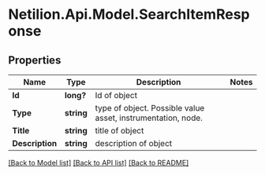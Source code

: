 # Netilion.Api.Model.SearchItemResponse
## Properties

Name | Type | Description | Notes
------------ | ------------- | ------------- | -------------
**Id** | **long?** | Id of object | 
**Type** | **string** | type of object. Possible value asset, instrumentation, node. | 
**Title** | **string** | title of object | 
**Description** | **string** | description of object | 

[[Back to Model list]](../README.md#documentation-for-models) [[Back to API list]](../README.md#documentation-for-api-endpoints) [[Back to README]](../README.md)

